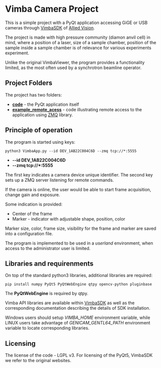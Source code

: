 # Vimba Camera Project

This is a simple project with a PyQt application accessing GiGE or USB cameras through [VimbaSDK](https://www.alliedvision.com/en/products/software.html) of [Allied Vision](https://www.alliedvision.com/). 

The project is made with high pressure community (diamon anvil cell) in mind, where a position of a laser, size of a sample chamber, position of the sample inside a sample chamber is of relevance for various experiments experiment.

Unlike the original VimbaViewer, the program provides a  functionality limited, as the most often used by a synchrotron beamline operator.


## Project Folders

The project has two folders:

 - **[code](https://github.com/DESY-Petra-III/VimbaCamApp/tree/main/code)** - the PyQt application itself
 - **[example_remote_acess](https://github.com/DESY-Petra-III/VimbaCamApp/tree/main/examples_remote_access)** - code illustrating remote access to the application using [ZMQ](https://zeromq.org/languages/python/) library.

## Principle of operation

The program is started using keys:

	python3 VimbaApp.py --id DEV_1AB22C004C6D --zmq tcp://*:5555

 - **--id DEV_1AB22C004C6D**
 - **--zmq tcp://*:5555**

The first key indicates a camera device unique identifier.
The second key sets up a ZMQ server listening for remote commands.

If the camera is online, the user would be able to start frame acquisition, change gain and exposure.

Some indication is provided: 

 - Center of the frame
 - Marker - indicator with adjustable shape, position, color

Marker size, color, frame size, visibility for the frame and marker are saved into a configuration file.

The program is implemented to be used in a *userland* environment, when access to the administrator user is limited.

## Libraries and requirenments
On top of the standard python3 libraries, additional libraries are required:

	pip install numpy PyQt5 PyQtWebEngine qtpy opencv-python pluginbase 

The __PyQtWebEngine__ is required by qtpy.

Vimba API libraries are available within [VimbaSDK](https://www.alliedvision.com/en/products/software.html)  as well as the corresponding documentation describing the details of SDK installation.

Windows users should setup *VIMBA_HOME* environment variable, while LINUX users take advantage of *GENICAM_GENTL64_PATH* environment variable to locate corresponding libraries.

## Licensing
The license of the code - LGPL v3. For licensing of the PyQt5, VimbaSDK we refer to the original websites.